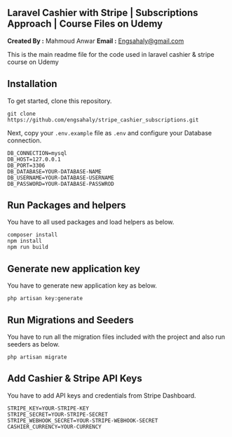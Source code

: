 ## Laravel Cashier with Stripe | Subscriptions Approach | Course Files on Udemy


**Created By :** Mahmoud Anwar
**Email :** Engsahaly@gmail.com

This is the main readme file for the code used in laravel cashier & stripe course on Udemy

## Installation

To get started, clone this repository.

```
git clone https://github.com/engsahaly/stripe_cashier_subscriptions.git 
```

Next, copy your `.env.example` file as `.env` and configure your Database connection.

```
DB_CONNECTION=mysql
DB_HOST=127.0.0.1
DB_PORT=3306
DB_DATABASE=YOUR-DATABASE-NAME
DB_USERNAME=YOUR-DATABASE-USERNAME
DB_PASSWORD=YOUR-DATABASE-PASSWROD
```

## Run Packages and helpers

You have to all used packages and load helpers as below.

```
composer install
npm install
npm run build
```

## Generate new application key

You have to generate new application key as below.

```
php artisan key:generate
```

## Run Migrations and Seeders

You have to run all the migration files included with the project and also run seeders as below.

```
php artisan migrate
```

## Add Cashier & Stripe API Keys

You have to add API keys and credentials from Stripe Dashboard.

```
STRIPE_KEY=YOUR-STRIPE-KEY
STRIPE_SECRET=YOUR-STRIPE-SECRET
STRIPE_WEBHOOK_SECRET=YOUR-STRIPE-WEBHOOK-SECRET
CASHIER_CURRENCY=YOUR-CURRENCY

```
